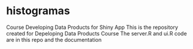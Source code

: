 # histogramas
Course Developing Data Products for Shiny App
This is the repository created for Depeloping Data Products Course
 The server.R and ui.R code are in this repo and the documentation

